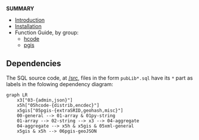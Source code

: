 **SUMMARY**


* [Introduction](intro.md)
* [Installation](install.md)
* Function Guide, by group:
    - [hcode](hcode.md)
    - [pgis](pgis.md)

## Dependencies
The SQL source code, at [/src](http://git.AddressForAll.org/pg_pubLib-v1/tree/main/src), files in the form `pubLib*.sql` have its `*` part as labels in the folowing dependency diagram:

```mermaid
graph LR
    x3["03-{admin,json}"]
    x5h["05hcode-{distrib,encdec}"]
    x5gis["05pgis-{extraSRID,geohash,misc}"]
    00-general --> 01-array & 01py-string
    01-array --> 02-string --> x3 --> 04-aggregate
    04-aggregate --> x5h & x5gis & 05xml-general
    x5gis & x5h --> 06pgis-geoJSON
```



